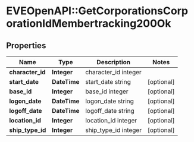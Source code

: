 # EVEOpenAPI::GetCorporationsCorporationIdMembertracking200Ok

## Properties
Name | Type | Description | Notes
------------ | ------------- | ------------- | -------------
**character_id** | **Integer** | character_id integer | 
**start_date** | **DateTime** | start_date string | [optional] 
**base_id** | **Integer** | base_id integer | [optional] 
**logon_date** | **DateTime** | logon_date string | [optional] 
**logoff_date** | **DateTime** | logoff_date string | [optional] 
**location_id** | **Integer** | location_id integer | [optional] 
**ship_type_id** | **Integer** | ship_type_id integer | [optional] 


